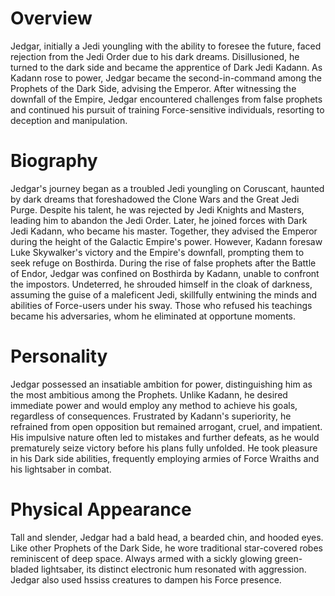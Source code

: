 # Overview
Jedgar, initially a Jedi youngling with the ability to foresee the future, faced rejection from the Jedi Order due to his dark dreams.
Disillusioned, he turned to the dark side and became the apprentice of Dark Jedi Kadann.
As Kadann rose to power, Jedgar became the second-in-command among the Prophets of the Dark Side, advising the Emperor.
After witnessing the downfall of the Empire, Jedgar encountered challenges from false prophets and continued his pursuit of training Force-sensitive individuals, resorting to deception and manipulation.

# Biography
Jedgar's journey began as a troubled Jedi youngling on Coruscant, haunted by dark dreams that foreshadowed the Clone Wars and the Great Jedi Purge.
Despite his talent, he was rejected by Jedi Knights and Masters, leading him to abandon the Jedi Order.
Later, he joined forces with Dark Jedi Kadann, who became his master.
Together, they advised the Emperor during the height of the Galactic Empire's power.
However, Kadann foresaw Luke Skywalker's victory and the Empire's downfall, prompting them to seek refuge on Bosthirda.
During the rise of false prophets after the Battle of Endor, Jedgar was confined on Bosthirda by Kadann, unable to confront the impostors.
Undeterred, he shrouded himself in the cloak of darkness, assuming the guise of a maleficent Jedi, skillfully entwining the minds and abilities of Force-users under his sway.
Those who refused his teachings became his adversaries, whom he eliminated at opportune moments.



# Personality
Jedgar possessed an insatiable ambition for power, distinguishing him as the most ambitious among the Prophets.
Unlike Kadann, he desired immediate power and would employ any method to achieve his goals, regardless of consequences.
Frustrated by Kadann's superiority, he refrained from open opposition but remained arrogant, cruel, and impatient.
His impulsive nature often led to mistakes and further defeats, as he would prematurely seize victory before his plans fully unfolded.
He took pleasure in his Dark side abilities, frequently employing armies of Force Wraiths and his lightsaber in combat.



# Physical Appearance
Tall and slender, Jedgar had a bald head, a bearded chin, and hooded eyes.
Like other Prophets of the Dark Side, he wore traditional star-covered robes reminiscent of deep space.
Always armed with a sickly glowing green-bladed lightsaber, its distinct electronic hum resonated with aggression.
Jedgar also used hssiss creatures to dampen his Force presence.